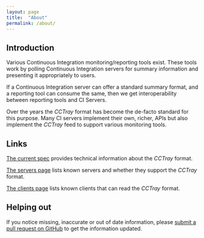 ```yaml
---
layout: page
title:  "About"
permalink: /about/
---
```


## Introduction

Various Continuous Integration monitoring/reporting tools exist. These tools work by polling Continuous Integration 
servers for summary information and presenting it appropriately to users.

If a Continuous Integration server can offer a standard summary format, and a reporting tool can consume the same, then 
we get interoperability between reporting tools and CI Servers.

Over the years the _CCTray_ format has become the de-facto standard for this purpose. Many CI servers implement their 
own, richer, APIs but also implement the _CCTray_ feed to support various monitoring tools.

## Links

[The current spec](/v1) provides technical information about the _CCTray_ format.

[The servers page](/servers) lists known servers and whether they support the _CCTray_ format.

[The clients page](/clients) lists known clients that can read the _CCTray_ format.

## Helping out

If you notice missing, inaccurate or out of date information, please [submit a pull request on GitHub](https://github.com/build-canaries/cctray)
to get the information updated.

